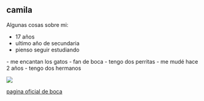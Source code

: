 
## camila 
<p>
Algunas cosas sobre mi:
</p>
<ul>
<li>17 años
<li>ultimo año de secundaria
<li>pienso seguir estudiando</li>
</li>
</ul>
- me encantan los gatos
- fan de boca
- tengo dos perritas 
- me mudé hace 2 años
- tengo dos hermanos 




![](https://upload.wikimedia.org/wikipedia/commons/8/83/Escudo_del_Club_Atl%C3%A9tico_Boca_Juniors.svg)

[pagina oficial de boca](https://www.bocashop.com.ar/?utm_source=google&utm_medium=cpc&utm_campaign=BL_BocaShop_Search_&utm_term=&utm_content=General_Agos2023&gad_source=1&gclid=Cj0KCQjwsuSzBhCLARIsAIcdLm6sflSekwQpff0_VLivRPn-gZZ3bvqPEhCQrFrT75TxcS3i9H3A0l0aAm1nEALw_wcB&uam=true&mobile=4)